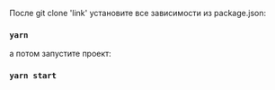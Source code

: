 После git clone 'link' установите все зависимости из package.json:
### `yarn`

а потом запустите проект:
### `yarn start`
